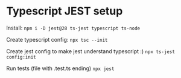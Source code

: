 # Typescript JEST setup

Install: 
`npm i -D jest@28 ts-jest typescript ts-node`

Create typescript config:
`npx tsc --init`

Create jest config to make jest understand typescript :)
`npx ts-jest config:init`

Run tests (file with .test.ts ending)
`npx jest`

